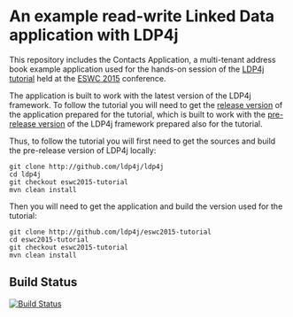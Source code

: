 # An example read-write Linked Data application with LDP4j

This repository includes the Contacts Application, a multi-tenant address book example application used for the hands-on session of the [LDP4j tutorial](http://www.ldp4j.org/tutorials/eswc2015/) held at the [ESWC 2015](http://2015.eswc-conferences.org/) conference.

The application is built to work with the latest version of the LDP4j framework. To follow the tutorial you will need to get the [release version](https://github.com/ldp4j/eswc2015-tutorial/releases/tag/eswc2015-tutorial) of the application prepared for the tutorial, which is built to work with the [pre-release version](https://github.com/ldp4j/ldp4j/releases/tag/eswc2015-tutorial) of the LDP4j framework prepared also for the tutorial.

Thus, to follow the tutorial you will first need to get the sources and build the pre-release version of LDP4j locally:

	git clone http://github.com/ldp4j/ldp4j
	cd ldp4j
	git checkout eswc2015-tutorial
	mvn clean install

Then you will need to get the application and build the version used for the tutorial:

	git clone http://github.com/ldp4j/eswc2015-tutorial
	cd eswc2015-tutorial
	git checkout eswc2015-tutorial
	mvn clean install

## Build Status

[![Build Status](https://travis-ci.org/ldp4j/eswc2015-tutorial.svg?branch=master)](https://travis-ci.org/ldp4j/eswc2015-tutorial)
